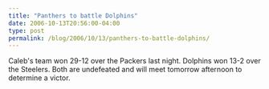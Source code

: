```yaml
---
title: "Panthers to battle Dolphins"
date: 2006-10-13T20:56:00-04:00
type: post
permalink: /blog/2006/10/13/panthers-to-battle-dolphins/
---
```

Caleb's team won 29-12 over the Packers last night. Dolphins won 13-2 over the Steelers. Both are undefeated and will meet tomorrow afternoon to determine a victor.
